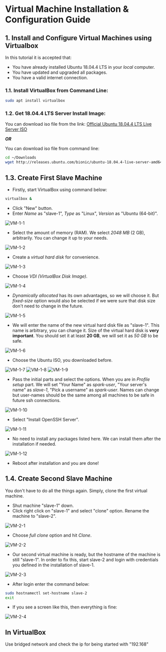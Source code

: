 # Virtual Machine Installation & Configuration Guide

## 1. Install and Configure Virtual Machines using Virtualbox

In this tutorial it is accepted that:
- You have already installed Ubuntu 18.04.4 LTS in your *local* computer.
- You have updated and upgraded all packages.
- You have a valid internet connection.

### 1.1. Install VirtualBox from Command Line:
```bash
sudo apt install virtualbox
```
### 1.2. Get 18.04.4 LTS Server Install Image:
You can download iso file from the link: [Official Ubuntu 18.04.4 LTS Live Server ISO](http://releases.ubuntu.com/bionic/ubuntu-18.04.4-live-server-amd64.iso)

***OR***

You can download iso file from command line:
```bash
cd ~/Downloads
wget http://releases.ubuntu.com/bionic/ubuntu-18.04.4-live-server-amd64.iso
```

## 1.3. Create First Slave Machine
- Firstly, start VirtualBox using command below:
```bash 
virtualbox &
```
- Click "New" button.
- Enter _Name_ as "slave-1", _Type_ as "Linux", _Version_ as "Ubuntu (64-bit)".

![VM-1-1](screenshots/create_first_slave_machine/1.png)

- Select the amount of memory (RAM). We select _2048 MB_ (2 GB), arbitrarily.  You can change it up to your needs.

![VM-1-2](screenshots/create_first_slave_machine/2.png)

- Create a _virtual hard disk_ for convenience.

![VM-1-3](screenshots/create_first_slave_machine/3.png)

- Choose _VDI (VirtualBox Disk Image)_.

![VM-1-4](screenshots/create_first_slave_machine/4.png)

- _Dynamically allocated_ has its own advantages, so we will choose it. But _fixed-size_ option would also be selected if we were sure that disk size don't need to change in the future.

![VM-1-5](screenshots/create_first_slave_machine/5.png)

- We will enter the name of the new virtual hard disk file as "slave-1". This name is arbitrary, you can change it. Size of the virtual hard disk is **very important**. You should set it at least **20 GB**, we will set it as _50 GB_ to be safe.

![VM-1-6](screenshots/create_first_slave_machine/6.png)

- Choose the Ubuntu ISO, you downloaded before.

![VM-1-7](screenshots/create_first_slave_machine/7.png)
![VM-1-8](screenshots/create_first_slave_machine/8.png)
![VM-1-9](screenshots/create_first_slave_machine/9.png)

- Pass the initial parts and select the options. When you are in  _Profile setup_ part. We will set "Your Name" as _spark-user_, "Your server's name" as _slave-1_, "Pick a username" as _spark-user_. Names can change but user-names should be the same among all machines to be safe in future ssh connections.

![VM-1-10](screenshots/create_first_slave_machine/10.png)

- Select "Install OpenSSH Server".

![VM-1-11](screenshots/create_first_slave_machine/11.png)

- No need to install any packages listed here. We can install them after the installation if needed.

![VM-1-12](screenshots/create_first_slave_machine/12.png)

- Reboot after installation and you are done!

## 1.4. Create Second Slave Machine

You don't have to do all the things again. Simply, clone the first virtual machine.

- Shut machine "slave-1" down.
- Click right click on "slave-1" and select "clone" option. Rename the machine to "slave-2".

![VM-2-1](screenshots/create_second_slave_machine/1.png)

- Choose _full clone_ option and hit _Clone_.

![VM-2-2](screenshots/create_second_slave_machine/2.png)

- Our second virtual machine is ready, but the hostname of the machine is still "slave-1". In order to fix this, start slave-2 and login with credentials you defined in the installation of slave-1.

![VM-2-3](screenshots/create_second_slave_machine/3.png)

- After login enter the command below:
```bash
sudo hostnamectl set-hostname slave-2
exit
```

- If you see a screen like this, then everything is fine:

![VM-2-4](screenshots/create_second_slave_machine/4.png)

## In VirtualBox
Use bridged network and check the ip for being started with "192.168"